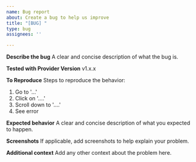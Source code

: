 ```yaml
---
name: Bug report
about: Create a bug to help us improve
title: "[BUG] "
type: bug
assignees: ''

---
```


**Describe the bug**
A clear and concise description of what the bug is.

**Tested with Provider Version**
v1.x.x

**To Reproduce**
Steps to reproduce the behavior:
1. Go to '...'
2. Click on '....'
3. Scroll down to '....'
4. See error

**Expected behavior**
A clear and concise description of what you expected to happen.

**Screenshots**
If applicable, add screenshots to help explain your problem.

**Additional context**
Add any other context about the problem here.
